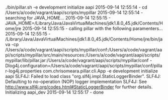 ./bin/pillar.sh -e development initialize aapi
2015-09-14 12:55:14 - cd /Users/a/code/vagrant/aapi/scripts/mypillar
2015-09-14 12:55:14 - searching for JAVA_HOME...
2015-09-14 12:55:15 - JAVA_HOME=/Library/Java/JavaVirtualMachines/jdk1.8.0_45.jdk/Contents/Home/jre
2015-09-14 12:55:15 - calling pillar with the following paramenters...
2015-09-14 12:55:15 - /Library/Java/JavaVirtualMachines/jdk1.8.0_45.jdk/Contents/Home/jre/bin/java -cp /Users/a/code/vagrant/aapi/scripts/mypillar/conf:/Users/a/code/vagrant/aapi/scripts/mypillar/src/main/resources:/Users/a/code/vagrant/aapi/scripts/mypillar/lib/pillar.jar:/Users/a/code/vagrant/aapi/scripts/mypillar/conf -Dlog4j.configuration=/Users/a/code/vagrant/aapi/scripts/mypillar/conf/pillar-log4j.properties com.chrisomeara.pillar.cli.App -e development initialize aapi
SLF4J: Failed to load class "org.slf4j.impl.StaticLoggerBinder".
SLF4J: Defaulting to no-operation (NOP) logger implementation
SLF4J: See http://www.slf4j.org/codes.html#StaticLoggerBinder for further details.
Initializing aapi_dev
2015-09-14 12:55:17 - done


